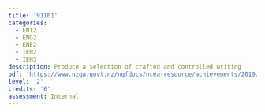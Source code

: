 ```yaml
---
title: '91101'
categories:
  - ENI2
  - ENG2
  - ENE2
  - IEN2
  - IEN3
description: Produce a selection of crafted and controlled writing
pdf: 'https://www.nzqa.govt.nz/nqfdocs/ncea-resource/achievements/2019/as91101.pdf'
level: '2'
credits: '6'
assessment: Internal
---
```


